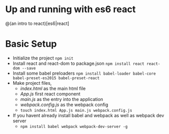 Up and running with es6 react
=============================
@(an intro to react)[es6|react]

# Basic Setup
- Initialize the project
	`npm init`
- Install react and react-dom to package.json
	`npm install react react-dom --save`
- Install some babel preloaders
	`npm install babel-loader babel-core babel-preset-es2015 babel-preset-react`
- Make project files, 
	- _index.html_ as the main html file
	- _App.js_ first react component
	- _main.js_ as the entry into the application
	- _webpack.config.js_ as the webpack config
	- `touch index.html App.js main.js webpack.config.js`
- If you havent already install babel and webpack as well as webpack dev server
	- `npm install babel webpack webpack-dev-server -g`